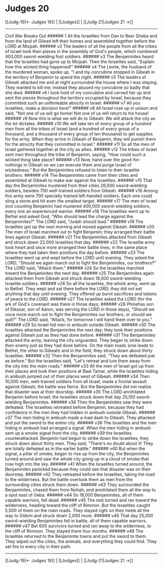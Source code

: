 # Judges 20

[[Judg-19|← Judges 19]] | [[Judges]] | [[Judg-21|Judges 21 →]]
***

Civil War Breaks Out ###### 1 All the Israelites from Dan to Beer Sheba and from the land of Gilead left their homes and assembled together before the LORD at Mizpah. ###### v2 The leaders of all the people from all the tribes of Israel took their places in the assembly of God's people, which numbered 400,000 sword-wielding foot soldiers. ###### v3 The Benjaminites heard that the Israelites had gone up to Mizpah. Then the Israelites said, "Explain how this wicked thing happened!" ###### v4 The Levite, the husband of the murdered woman, spoke up, "I and my concubine stopped in Gibeah in the territory of Benjamin to spend the night. ###### v5 The leaders of Gibeah attacked me and at night surrounded the house where I was staying. They wanted to kill me; instead they abused my concubine so badly that she died. ###### v6 I took hold of my concubine and carved her up and sent the pieces throughout the territory occupied by Israel, because they committed such an unthinkable atrocity in Israel. ###### v7 All you Israelites, make a decision here!" ###### v8 All Israel rose up in unison and said, "Not one of us will go home! Not one of us will return to his house! ###### v9 Now this is what we will do to Gibeah: We will attack the city as the lot dictates. ###### v10 We will take ten of every group of a hundred men from all the tribes of Israel (and a hundred of every group of a thousand, and a thousand of every group of ten thousand) to get supplies for the army. When they arrive in Gibeah of Benjamin, they will punish them for the atrocity that they committed in Israel." ###### v11 So all the men of Israel gathered together at the city as allies. ###### v12 The tribes of Israel sent men throughout the tribe of Benjamin, saying, "How could such a wicked thing take place? ###### v13 Now, hand over the good-for-nothings in Gibeah so we can execute them and purge Israel of wickedness." But the Benjaminites refused to listen to their Israelite brothers. ###### v14 The Benjaminites came from their cities and assembled at Gibeah to make war against the Israelites. ###### v15 That day the Benjaminites mustered from their cities 26,000 sword-wielding soldiers, besides 700 well-trained soldiers from Gibeah. ###### v16 Among this army were 700 specially trained left-handed soldiers. Each one could sling a stone and hit even the smallest target. ###### v17 The men of Israel (not counting Benjamin) had mustered 400,000 sword-wielding soldiers, every one an experienced warrior. ###### v18 The Israelites went up to Bethel and asked God, "Who should lead the charge against the Benjaminites?" The LORD said, "Judah should lead." ###### v19 The Israelites got up the next morning and moved against Gibeah. ###### v20 The men of Israel marched out to fight Benjamin; they arranged their battle lines against Gibeah. ###### v21 The Benjaminites attacked from Gibeah and struck down 22,000 Israelites that day. ###### v22 The Israelite army took heart and once more arranged their battle lines, in the same place where they had taken their positions the day before. ###### v23 The Israelites went up and wept before the LORD until evening. They asked the LORD, "Should we again march out to fight the Benjaminites, our brothers?" The LORD said, "Attack them." ###### v24 So the Israelites marched toward the Benjaminites the next day. ###### v25 The Benjaminites again attacked them from Gibeah and struck down 18,000 sword-wielding Israelite soldiers. ###### v26 So all the Israelites, the whole army, went up to Bethel. They wept and sat there before the LORD; they did not eat anything that day until evening. They offered up burnt sacrifices and tokens of peace to the LORD. ###### v27 The Israelites asked the LORD (for the ark of God's covenant was there in those days; ###### v28 Phinehas son of Eleazar, son of Aaron, was serving the LORD in those days), "Should we once more march out to fight the Benjaminites our brothers, or should we quit?" The LORD said, "Attack, for tomorrow I will hand them over to you." ###### v29 So Israel hid men in ambush outside Gibeah. ###### v30 The Israelites attacked the Benjaminites the next day; they took their positions against Gibeah just as they had done before. ###### v31 The Benjaminites attacked the army, leaving the city unguarded. They began to strike down their enemy just as they had done before. On the main roads (one leads to Bethel, the other to Gibeah) and in the field, they struck down about thirty Israelites. ###### v32 Then the Benjaminites said, "They are defeated just as before." But the Israelites said, "Let's retreat and lure them away from the city into the main roads." ###### v33 All the men of Israel got up from their places and took their positions at Baal Tamar, while the Israelites hiding in ambush jumped out of their places west of Gibeah. ###### v34 Then 10,000 men, well-trained soldiers from all Israel, made a frontal assault against Gibeah; the battle was fierce. But the Benjaminites did not realize that disaster was at their doorstep. ###### v35 The LORD annihilated Benjamin before Israel; the Israelites struck down that day 25,100 sword-wielding Benjaminites. ###### v36 Then the Benjaminites saw they were defeated. The Israelites retreated before Benjamin, because they had confidence in the men they had hidden in ambush outside Gibeah. ###### v37 The men hiding in ambush made a mad dash to Gibeah. They attacked and put the sword to the entire city. ###### v38 The Israelites and the men hiding in ambush had arranged a signal. When the men hiding in ambush sent up a smoke signal from the city, ###### v39 the Israelites counterattacked. Benjamin had begun to strike down the Israelites; they struck down about thirty men. They said, "There's no doubt about it! They are totally defeated as in the earlier battle." ###### v40 But when the signal, a pillar of smoke, began to rise up from the city, the Benjaminites turned around and saw the whole city going up in a cloud of smoke that rose high into the sky. ###### v41 When the Israelites turned around, the Benjaminites panicked because they could see that disaster was on their doorstep. ###### v42 They retreated before the Israelites, taking the road to the wilderness. But the battle overtook them as men from the surrounding cities struck them down. ###### v43 They surrounded the Benjaminites, chased them from Nohah, and annihilated them all the way to a spot east of Geba. ###### v44 So 18,000 Benjaminites, all of them capable warriors, fell dead. ###### v45 The rest turned and ran toward the wilderness, heading toward the cliff of Rimmon. But the Israelites caught 5,000 of them on the main roads. They stayed right on their heels all the way to Gidom and struck down 2,000 more. ###### v46 That day 25,000 sword-wielding Benjaminites fell in battle, all of them capable warriors. ###### v47 But 600 survivors turned and ran away to the wilderness, to the cliff of Rimmon. They stayed there four months. ###### v48 The Israelites returned to the Benjaminite towns and put the sword to them. They wiped out the cities, the animals, and everything they could find. They set fire to every city in their path.

***
[[Judg-19|← Judges 19]] | [[Judges]] | [[Judg-21|Judges 21 →]]
